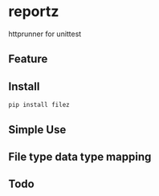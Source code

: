 # reportz

httprunner for unittest

## Feature


## Install
```
pip install filez
```

## Simple Use


## File type data type mapping


## Todo
